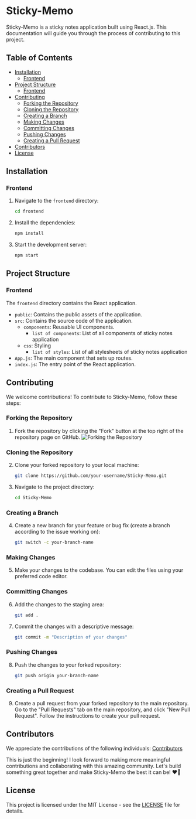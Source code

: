 # Sticky-Memo

Sticky-Memo is a sticky notes application built using React.js. This documentation will guide you through the process of contributing to this project.

## Table of Contents
- [Installation](#installation)
  - [Frontend](#frontend)
- [Project Structure](#project-structure)
  - [Frontend](#frontend-structure)
- [Contributing](#contributing)
  - [Forking the Repository](#forking-the-repository)
  - [Cloning the Repository](#cloning-the-repository)
  - [Creating a Branch](#creating-a-branch)
  - [Making Changes](#making-changes)
  - [Committing Changes](#committing-changes)
  - [Pushing Changes](#pushing-changes)
  - [Creating a Pull Request](#creating-a-pull-request)
- [Contributors](#contributors)
- [License](#license)

## Installation

### Frontend

1. Navigate to the `frontend` directory:
    ```sh
    cd frontend
    ```
2. Install the dependencies:
    ```sh
    npm install
    ```
3. Start the development server:
    ```sh
    npm start
    ```

## Project Structure

### Frontend

The `frontend` directory contains the React application.

- `public`: Contains the public assets of the application.
- `src`: Contains the source code of the application.
  - `components`: Reusable UI components.
    - `list of components`: List of all components of sticky notes application
  - `css`: Styling
    - `list of styles`: List of all stylesheets of sticky notes application   
- `App.js`: The main component that sets up routes.
- `index.js`: The entry point of the React application.

## Contributing

We welcome contributions! To contribute to Sticky-Memo, follow these steps:

### Forking the Repository

1. Fork the repository by clicking the "Fork" button at the top right of the repository page on GitHub.
   ![Forking the Repository](https://user-images.githubusercontent.com/github-fork-button.png)

### Cloning the Repository

2. Clone your forked repository to your local machine:
    ```sh
    git clone https://github.com/your-username/Sticky-Memo.git
    ```
3. Navigate to the project directory:
    ```sh
    cd Sticky-Memo
    ```

### Creating a Branch

4. Create a new branch for your feature or bug fix (create a branch according to the issue working on):
    ```sh
    git switch -c your-branch-name
    ```

### Making Changes

5. Make your changes to the codebase. You can edit the files using your preferred code editor.

### Committing Changes

6. Add the changes to the staging area:
    ```sh
    git add .
    ```
7. Commit the changes with a descriptive message:
    ```sh
    git commit -m "Description of your changes"
    ```

### Pushing Changes

8. Push the changes to your forked repository:
    ```sh
    git push origin your-branch-name
    ```

### Creating a Pull Request

9. Create a pull request from your forked repository to the main repository. Go to the "Pull Requests" tab on the main repository, and click "New Pull Request". Follow the instructions to create your pull request.

## Contributors

We appreciate the contributions of the following individuals: [Contributors](https://github.com/narainkarthikv/Sticky-Memo/blob/main/Contributors.md)

This is just the beginning! I look forward to making more meaningful contributions and collaborating with this amazing community. Let's build something great together and make Sticky-Memo the best it can be! ❤️🤝

## License

This project is licensed under the MIT License - see the [LICENSE](https://github.com/narainkarthikv/Sticky-Memo/blob/main/MIT-LICENSE.txt) file for details.
